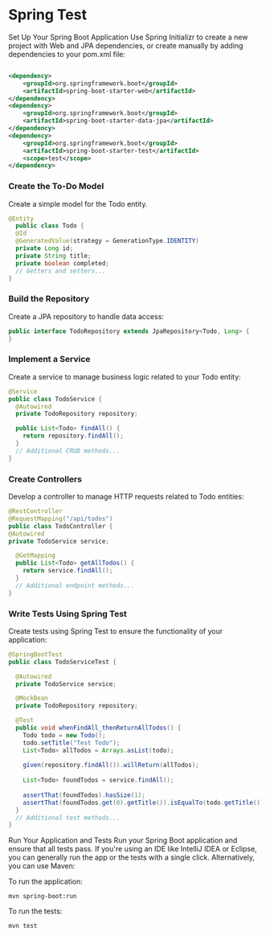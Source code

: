 # Spring Test

Set Up Your Spring Boot Application
   Use Spring Initializr to create a new project with Web and JPA dependencies, or create manually by adding dependencies to your pom.xml file:

```xml

<dependency>
    <groupId>org.springframework.boot</groupId>
    <artifactId>spring-boot-starter-web</artifactId>
</dependency>
<dependency>
    <groupId>org.springframework.boot</groupId>
    <artifactId>spring-boot-starter-data-jpa</artifactId>
</dependency>
<dependency>
    <groupId>org.springframework.boot</groupId>
    <artifactId>spring-boot-starter-test</artifactId>
    <scope>test</scope>
</dependency>
```
### Create the To-Do Model
   Create a simple model for the Todo entity.

```java
@Entity
  public class Todo {
  @Id
  @GeneratedValue(strategy = GenerationType.IDENTITY)
  private Long id;
  private String title;
  private boolean completed;
  // Getters and setters...
}
```
### Build the Repository
Create a JPA repository to handle data access:

```java
public interface TodoRepository extends JpaRepository<Todo, Long> {
}
```

### Implement a Service
Create a service to manage business logic related to your Todo entity:

```java
@Service
public class TodoService {
  @Autowired
  private TodoRepository repository;

  public List<Todo> findAll() {
    return repository.findAll();
  }
  // Additional CRUD methods...
}
```
### Create Controllers
Develop a controller to manage HTTP requests related to Todo entities:


```java
@RestController
@RequestMapping("/api/todos")
public class TodoController {
@Autowired
private TodoService service;

  @GetMapping
  public List<Todo> getAllTodos() {
    return service.findAll();
  }
  // Additional endpoint methods...
}
```

### Write Tests Using Spring Test

Create tests using Spring Test to ensure the functionality of your application:

```java
@SpringBootTest
public class TodoServiceTest {

  @Autowired
  private TodoService service;

  @MockBean
  private TodoRepository repository;

  @Test
  public void whenFindAll_thenReturnAllTodos() {
    Todo todo = new Todo();
    todo.setTitle("Test Todo");
    List<Todo> allTodos = Arrays.asList(todo);
    
    given(repository.findAll()).willReturn(allTodos);
    
    List<Todo> foundTodos = service.findAll();
      
    assertThat(foundTodos).hasSize(1);
    assertThat(foundTodos.get(0).getTitle()).isEqualTo(todo.getTitle());
  }
  // Additional test methods...
}
```
Run Your Application and Tests
Run your Spring Boot application and ensure that all tests pass. If you're using an IDE like IntelliJ IDEA or Eclipse, you can generally run the app or the tests with a single click. Alternatively, you can use Maven:

To run the application:
```text
mvn spring-boot:run
```
To run the tests: 
```text
mvn test
```

